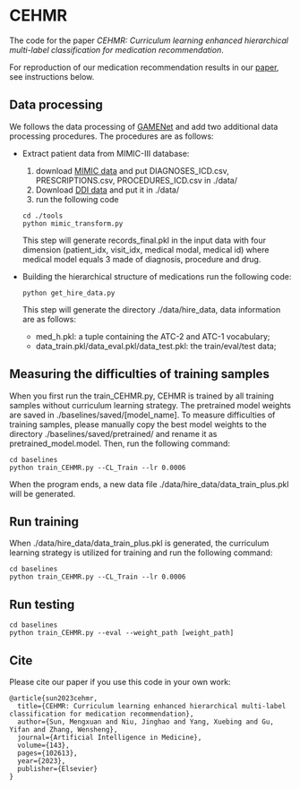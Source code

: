 # CEHMR
The code for the paper *CEHMR: Curriculum learning enhanced hierarchical multi-label classification for medication recommendation*.

For reproduction of our medication recommendation results in our [paper](https://doi.org/10.1016/j.artmed.2023.102613 ), see instructions below.

## Data processing
We follows the data processing of [GAMENet](https://github.com/sjy1203/GAMENet?tab=readme-ov-file) and add two additional data processing procedures. The procedures are as follows:
- Extract patient data from MIMIC-III database:
  1. download [MIMIC data](https://mimic.mit.edu/docs/gettingstarted/ ) and put DIAGNOSES_ICD.csv, PRESCRIPTIONS.csv, PROCEDURES_ICD.csv in ./data/
  2. Download [DDI data](https://www.dropbox.com/s/8os4pd2zmp2jemd/drug-DDI.csv?e=1&dl=0 ) and put it in ./data/
  3. run the following code
    ```
    cd ./tools
    python mimic_transform.py
    ```
  This step will generate records_final.pkl in the input data with four dimension (patient_idx, visit_idx, medical modal, medical id) where medical model equals 3 made of diagnosis, procedure and drug.
  
- Building the hierarchical structure of medications
  run the following code:
  ```
  python get_hire_data.py
  ```
  This step will generate the directory ./data/hire_data, data information are as follows:
  - med_h.pkl: a tuple containing the ATC-2 and ATC-1 vocabulary;
  - data_train.pkl/data_eval.pkl/data_test.pkl: the train/eval/test data;
  
## Measuring the difficulties of training samples
When you first run the train_CEHMR.py, CEHMR is trained by all training samples without curriculum learning strategy. The pretrained model weights are saved in ./baselines/saved/[model_name]. To measure difficulties of training samples, please manually copy the best model weights to the directory ./baselines/saved/pretrained/ and rename it as pretrained_model.model. Then, run the following command:
```
cd baselines
python train_CEHMR.py --CL_Train --lr 0.0006
```
When the program ends, a new data file ./data/hire_data/data_train_plus.pkl will be generated.

## Run training
When ./data/hire_data/data_train_plus.pkl is generated, the curriculum learning strategy is utilized for training and run the following command:
```
cd baselines
python train_CEHMR.py --CL_Train --lr 0.0006
```

## Run testing
```
cd baselines
python train_CEHMR.py --eval --weight_path [weight_path]
```

## Cite
Please cite our paper if you use this code in your own work:

```
@article{sun2023cehmr,
  title={CEHMR: Curriculum learning enhanced hierarchical multi-label classification for medication recommendation},
  author={Sun, Mengxuan and Niu, Jinghao and Yang, Xuebing and Gu, Yifan and Zhang, Wensheng},
  journal={Artificial Intelligence in Medicine},
  volume={143},
  pages={102613},
  year={2023},
  publisher={Elsevier}
}
```


